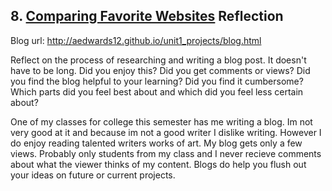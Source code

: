 ## 8. [Comparing Favorite Websites](8_technical_blog/readme.md) Reflection

Blog url: http://aedwards12.github.io/unit1_projects/blog.html

Reflect on the process of researching and writing a blog post. It doesn't have to be long. Did you enjoy this? Did you get comments or views? Did you find the blog helpful to your learning? Did you find it cumbersome? Which parts did you feel best about and which did you feel less certain about?

One of my classes for college this semester has me writing a blog. Im not very good at it and because im not a good writer I dislike writing. However I do enjoy reading talented writers works of art. My blog gets only a few views. Probably only students from my class and I never recieve comments about what the viewer thinks of my content. Blogs do help you flush out your ideas on future or current projects. 
